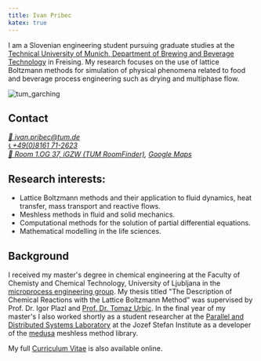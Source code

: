 ```yaml
---
title: Ivan Pribec
katex: true
---
```


I am a Slovenian engineering student pursuing graduate studies at the [Technical University of Munich, Department of Brewing and Beverage Technology](http://lbgt.wzw.tum.de/index.php?id=5&L=1) in Freising. My research focuses on the use of lattice Boltzmann methods for simulation of physical phenomena related to food and beverage process engineering such as drying and multiphase flow.

![tum_garching](/images/tum_garching.jpg)

## Contact

<address>
  <a href="mailto:ivan.pribec@tum.de">📧 ivan.pribec@tum.de</a><br>
  <a href="tel:+498161 71-2623">📞 +49(0)8161 71-2623</a><br>
  <a href="https://portal.mytum.de/displayRoomMap?01.037@4226">🏢 Room 1.OG 37, iGZW (TUM RoomFinder)</a>, <a href=https://www.google.com/maps/place/48%C2%B023'57.0%22N+11%C2%B043'11.9%22E/@48.3991702,11.7177835,446m/data=!3m2!1e3!4b1!4m5!3m4!1s0x0:0x0!8m2!3d48.399155!4d11.7199752>Google Maps</a>
</address>

## Research interests:

* Lattice Boltzmann methods and their application to fluid dynamics, heat transfer, mass transport and reactive flows.
* Meshless methods in fluid and solid mechanics.
* Computational methods for the solution of partial differential equations.
* Mathematical modelling in the life sciences.

## Background

I received my master's degree in chemical engineering at the Faculty of Chemisty and Chemical Technology, University of Ljubljana in the [microprocess engineering group](http://chemeng.fkkt.uni-lj.si/?page_id=21). My thesis titled "The Description of Chemical Reactions with the Lattice Boltzmann Method" was supervised by Prof. Dr. Igor Plazl and [Prof. Dr. Tomaz Urbic](http://www.urbic.com/). In the final year of my master's I also worked shortly as a student researcher at the [Parallel and Distributed Systems Laboratory](http://www-e6.ijs.si/ParallelAndDistributedSystems/) at the Jozef Stefan Institute as a developer of the [medusa](http://www-e6.ijs.si/medusa/wiki/index.php/Medusa) meshless method library.

My full [Curriculum Vitae](/cv/cv_ivan_pribec.pdf) is also available online.
